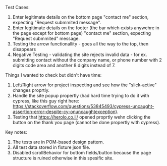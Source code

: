 Test Cases:
1. Enter legitimate details on the bottom page "contact me" section, expecting "Request submmited message".
2. Enter legitimate details on the footer (the bar which exists anywehre in the page except for bottom page) "contact me" section, expecting "Request submmited" message.
3. Testing the arrow functionallity - goes all the way to the top, then disappears
4. Negative Testing - validating the site rejects invalid data - for ex. submitting contact without the company name, or phone number with 2 digits code area and another 8 digits instead of 7.

Things I wanted to check but didn't have time:
1. Left/Right arrow for project inspecting and see how the "slick-active" changes proprtly.
2. Handle the site popup propertly (had hard time trying to do it with cypress, like this guy right here: 
https://stackoverflow.com/questions/53845493/cypress-uncaught-assertion-error-despite-cy-onuncaughtexception). 
3. Testing that https://herolo.co.il/ opened proprtly wehn clicking the button on the thank you page (cannot be done propertly with cypress).

Key notes:
1. The tests are in POM-based design pattern.
2. All test data stored in fixture json file.
3. Disabled scrollBehavior for bottom fields/button because the page structure is ruined otherwise in this spesific site.